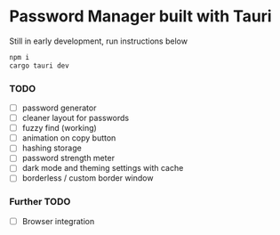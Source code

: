 # Password Manager built with Tauri  

Still in early development, run instructions below

```sh
npm i
cargo tauri dev
```

### TODO

- [ ] password generator
- [ ] cleaner layout for passwords
- [ ] fuzzy find (working)
- [ ] animation on copy button 
- [ ] hashing storage
- [ ] password strength meter
- [ ] dark mode and theming settings with cache
- [ ] borderless / custom border window 

### Further TODO

- [ ] Browser integration
